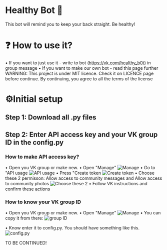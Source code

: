 # Healthy Bot 💙
This bot will remind you to keep your back straight. Be healthy!


# ❓ How to use it?
• If you want to just use it - write to bot (https://vk.com/healthy_b0t) in group message
• If you want to make our own bot - read this page further
WARNING: This project is under MIT licence. Check it on LICENCE page before continue. By continuing, you agree to all the terms of the license


# ⚙Initial setup
## Step 1: Download all .py files
## Step 2: Enter API access key and your VK group ID in the config.py
### How to make API access key?
• Open you VK group or make new.
• Open "Manage"
![Manage](https://prnt.sc/spjksx)
• Go to "API usage
![API usage](https://prnt.sc/spjl94)
• Press "Create token
![Create token](https://prnt.sc/spjm0j)
• Choose these 2 permisson: Allow access to community messages and Allow access to community photos
![Choose these 2](https://prnt.sc/spjn9e)
• Follow VK instructions and confirm these actions

### How to know your VK group ID
• Open you VK group or make new.
• Open "Manage"
![Manage](https://prnt.sc/spjksx)
• You can copy it from there:
![group ID](https://prnt.sc/spjp8w)

• Know enter it to config.py. You should have something like this.
![config.py](https://prnt.sc/spjrku)

TO BE CONTINUED!
